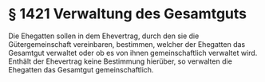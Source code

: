 # § 1421 Verwaltung des Gesamtguts
Die Ehegatten sollen in dem Ehevertrag, durch den sie die Gütergemeinschaft vereinbaren, bestimmen, welcher der Ehegatten das Gesamtgut verwaltet oder ob es von ihnen gemeinschaftlich verwaltet wird. Enthält der Ehevertrag keine Bestimmung hierüber, so verwalten die Ehegatten das Gesamtgut gemeinschaftlich.